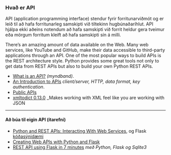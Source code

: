 ### Hvað er API
API (application programming interface) stendur fyrir forritunarviðmót og er leið til að hafa forritunarleg samskipti við tiltekinn hugbúnaðaríhlut. API hjálpa ekki aðeins notendum að hafa samskipti við forrit heldur gera tveimur eða mörgum forritum kleift að hafa samskipti sín á milli.  

There’s an amazing amount of data available on the Web. Many web services, like YouTube and GitHub, make their data accessible to third-party applications through an API. One of the most popular ways to build APIs is the REST architecture style. Python provides some great tools not only to get data from REST APIs but also to build your own Python REST APIs.

- [What is an API?](https://www.youtube.com/watch?v=s7wmiS2mSXY) _(myndband)_.
- [An Introduction to APIs](https://zapier.com/learn/apis/chapter-1-introduction-to-apis/)  _client/server, HTTP, data format, key authentication_.
- [Public APIs](https://github.com/public-apis/public-apis)  
- [xmltodict 0.13.0](https://pypi.org/project/xmltodict/) _Makes working with XML feel like you are working with JSON

---

#### Að búa til eigin API (ítarefni)
- [Python and REST APIs: Interacting With Web Services](https://realpython.com/api-integration-in-python/), og Flask [kóðasýnidæmi](get_post_jsonify.py)
- [Creating Web APIs with Python and Flask](https://programminghistorian.org/en/lessons/creating-apis-with-python-and-flask)
- [REST API using Flask in 7 minutes](https://towardsdatascience.com/launch-your-own-rest-api-using-flask-python-in-7-minutes-c4373eb34239) _með Python, Flask og Sqlite3_



<!--
#### Senda og láta greina gögn, svar er JSON (gert í VESM3 áfanga)
- [Cognitive services](https://azure.microsoft.com/en-us/products/cognitive-services/#api)
- [Google API](https://cloud.google.com/api)

#### Fleiri APis til að sækja gögn
- [TV MAZE API](https://www.tvmaze.com/api)
- [Apipheny](https://apipheny.io/free-api/)
- [List of free apis](https://mixedanalytics.com/blog/list-actually-free-open-no-auth-needed-apis/)
- [free for dev - apis](https://github.com/ripienaar/free-for-dev#apis-data-and-ml)
-->
